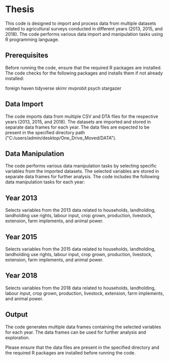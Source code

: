 # Thesis
This code is designed to import and process data from multiple datasets related to agricultural surveys conducted in different years (2013, 2015, and 2018).
 The code performs various data import and manipulation tasks using R programming language.

## Prerequisites
Before running the code, ensure that the required R packages are installed. The code checks for the following packages and installs them if not already installed:

foreign
haven
tidyverse
skimr
mvprobit
psych
stargazer
## Data Import
The code imports data from multiple CSV and DTA files for the respective years (2013, 2015, and 2018). 
The datasets are imported and stored in separate data frames for each year. 
The data files are expected to be present in the specified directory path ("C:/users/admin/desktop/One_Drive_Moved/DATA").

## Data Manipulation
The code performs various data manipulation tasks by selecting specific variables from the imported datasets. 
The selected variables are stored in separate data frames for further analysis. The code includes the following data manipulation tasks for each year:

## Year 2013
Selects variables from the 2013 data related to households, landholding, landholding use rights, labour input, crop grown, production, livestock, extension, farm implements, and animal power.
## Year 2015
Selects variables from the 2015 data related to households, landholding, landholding use rights, labour input, crop grown, production, livestock, extension, farm implements, and animal power.
## Year 2018
Selects variables from the 2018 data related to households, landholding, labour input, crop grown, production, livestock, extension, farm implements, and animal power.
## Output
The code generates multiple data frames containing the selected variables for each year. The data frames can be used for further analysis and exploration.

Please ensure that the data files are present in the specified directory and the required R packages are installed before running the code.







